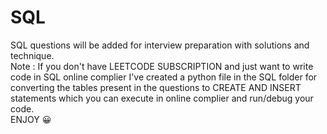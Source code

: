 # SQL
SQL questions will be added for interview preparation with solutions and technique.<br />
Note : If you don't have LEETCODE SUBSCRIPTION and just want to write code in SQL online complier I've created a python file in the SQL folder for converting the tables present in the questions to CREATE AND INSERT statements which you can execute in online complier and run/debug your code.<br />
ENJOY 😀
